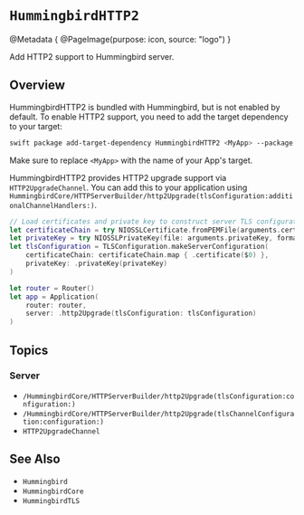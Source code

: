 # ``HummingbirdHTTP2``

@Metadata {
    @PageImage(purpose: icon, source: "logo")
}

Add HTTP2 support to Hummingbird server.

## Overview

HummingbirdHTTP2 is bundled with Hummingbird, but is not enabled by default. To enable HTTP2 support, you need to add the target dependency to your target:

```sh
swift package add-target-dependency HummingbirdHTTP2 <MyApp> --package hummingbird
```

Make sure to replace `<MyApp>` with the name of your App's target.

HummingbirdHTTP2 provides HTTP2 upgrade support via ``HTTP2UpgradeChannel``. You can add this to your application using ``HummingbirdCore/HTTPServerBuilder/http2Upgrade(tlsConfiguration:additionalChannelHandlers:)``.

```swift
// Load certificates and private key to construct server TLS configuration
let certificateChain = try NIOSSLCertificate.fromPEMFile(arguments.certificateChain)
let privateKey = try NIOSSLPrivateKey(file: arguments.privateKey, format: .pem)
let tlsConfiguration = TLSConfiguration.makeServerConfiguration(
    certificateChain: certificateChain.map { .certificate($0) },
    privateKey: .privateKey(privateKey)
)

let router = Router()
let app = Application(
    router: router,
    server: .http2Upgrade(tlsConfiguration: tlsConfiguration)
)
```

## Topics

### Server

- ``/HummingbirdCore/HTTPServerBuilder/http2Upgrade(tlsConfiguration:configuration:)``
- ``/HummingbirdCore/HTTPServerBuilder/http2Upgrade(tlsChannelConfiguration:configuration:)``
- ``HTTP2UpgradeChannel``

## See Also

- ``Hummingbird``
- ``HummingbirdCore``
- ``HummingbirdTLS``
